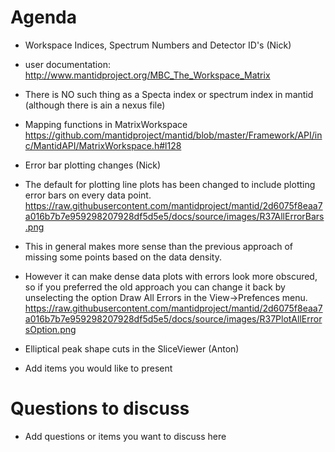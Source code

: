 Agenda
=========

* Workspace Indices, Spectrum Numbers and Detector ID's (Nick)
 * user documentation: http://www.mantidproject.org/MBC_The_Workspace_Matrix
 * There is NO such thing as a Specta index or spectrum index in mantid (although there is ain a nexus file)
 * Mapping functions in MatrixWorkspace https://github.com/mantidproject/mantid/blob/master/Framework/API/inc/MantidAPI/MatrixWorkspace.h#l128

* Error bar plotting changes (Nick)
 * The default for plotting line plots has been changed to include plotting error bars on every data point. https://raw.githubusercontent.com/mantidproject/mantid/2d6075f8eaa7a016b7b7e959298207928df5d5e5/docs/source/images/R37AllErrorBars.png
 * This in general makes more sense than the previous approach of missing some points based on the data density.
 * However it can make dense data plots with errors look more obscured, so if you preferred the old approach you can change it back by unselecting the option Draw All Errors in the View->Prefences menu. https://raw.githubusercontent.com/mantidproject/mantid/2d6075f8eaa7a016b7b7e959298207928df5d5e5/docs/source/images/R37PlotAllErrorsOption.png
  


* Elliptical peak shape cuts in the SliceViewer (Anton)

* Add items you would like to present


Questions to discuss
===========

* Add questions or items you want to discuss here
